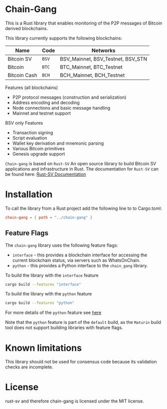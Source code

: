 # Chain-Gang

This is a Rust library that enables monitoring of the P2P messages of Bitcoin derived blockchains.

This library currently supports the following blockchains:

| Name | Code | Networks |
| --- | --- | --- |
| Bitcoin SV | `BSV` | BSV_Mainnet, BSV_Testnet, BSV_STN |
| Bitcoin  | `BTC` | BTC_Mainnet, BTC_Testnet |
| Bitcoin Cash | `BCH` | BCH_Mainnet, BCH_Testnet |



Features (all blockchains)
* P2P protocol messages (construction and serialization)
* Address encoding and decoding
* Node connections and basic message handling
* Mainnet and testnet support

BSV only Features
* Transaction signing 
* Script evaluation 
* Wallet key derivation and mnemonic parsing
* Various Bitcoin primitives
* Genesis upgrade support

`Chain-gang` is based on `Rust-SV` An open source library to build Bitcoin SV applications and infrastructure in Rust. The documentation for `Rust-SV` can be found here: 
[Rust-SV Documentation](https://docs.rs/sv/)


# Installation

To call the library from a Rust project add the following line to to Cargo.toml:
```toml
chain-gang = { path = "../chain-gang" }
``` 

## Feature Flags

The `chain-gang` library uses the following feature flags:

* `interface` - this provides a blockchain interface for accessing the current blockchain status, via servers such as WhatsOnChain.
* `python` - this provides a Python interface to the `chain_gang` library.

To build the library with the `interface` feature
```bash
cargo build --features "interface"
```

To build the library with the `python` feature
```bash
cargo build --features "python"
```
For more details of the `python` feature see [here](python/README.md)

Note that the `python` feature is part of the `default` build, as the `Maturin` build tool does not support
building libraries with feature flags.

# Known limitations

This library should not be used for consensus code because its validation checks are incomplete.

# License

rust-sv and therefore chain-gang is licensed under the MIT license.


